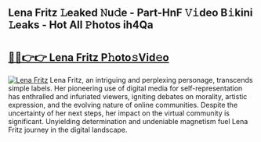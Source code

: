 ## Lena Fritz 𝙻eaked 𝙽u𝚍e - Part-HnF 𝚅𝚒deo B𝚒kini 𝙻eaks - Hot All 𝙿hotos ih4Qa

# <h2><a href="http://ld1edfz.urlbe.top/?page=Lena+Fritz">🔗🔗👉👉 Lena Fritz P𝚑oto𝚜Vid𝚎o</a></h2>

[![Lena Fritz](https://i.imgur.com/eBuTRDB.gif)](http://ld1edfz.urlbe.top/?page=Lena+Fritz)
Lena Fritz, an intriguing and perplexing personage, transcends simple labels. Her pioneering use of digital media for self-representation has enthralled and infuriated viewers, igniting debates on morality, artistic expression, and the evolving nature of online communities. Despite the uncertainty of her next steps, her impact on the virtual community is significant. Unyielding determination and undeniable magnetism fuel Lena Fritz journey in the digital landscape.
